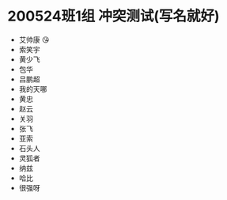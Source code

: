 # 200524班1组 冲突测试(写名就好)

- 艾帅康 😘
- 索笑宇
- 黄少飞
- 包华
- 吕鹏超
- 我的天哪
- 黄忠
- 赵云
- 关羽
- 张飞
- 亚索
- 石头人
- 灵狐者
- 纳兹
- 哈比
- 很强呀


